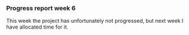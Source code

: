 ### Progress report week 6

This week the project has unfortunately not progressed, but next week I have allocated time for it.
